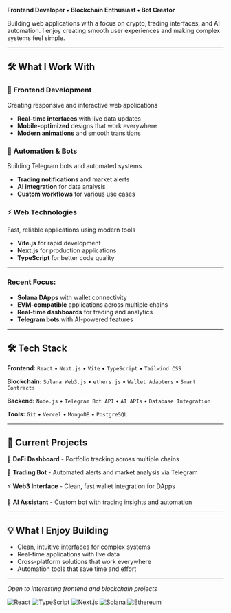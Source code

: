 
**Frontend Developer • Blockchain Enthusiast • Bot Creator**

Building web applications with a focus on crypto, trading interfaces, and AI automation. I enjoy creating smooth user experiences and making complex systems feel simple.

---

## 🛠️ What I Work With

### 🎯 **Frontend Development**
Creating responsive and interactive web applications
- **Real-time interfaces** with live data updates
- **Mobile-optimized** designs that work everywhere
- **Modern animations** and smooth transitions

### 🤖 **Automation & Bots**
Building Telegram bots and automated systems
- **Trading notifications** and market alerts
- **AI integration** for data analysis
- **Custom workflows** for various use cases

### ⚡ **Web Technologies**
Fast, reliable applications using modern tools
- **Vite.js** for rapid development
- **Next.js** for production applications
- **TypeScript** for better code quality

---

### Recent Focus:
- **Solana DApps** with wallet connectivity
- **EVM-compatible** applications across multiple chains
- **Real-time dashboards** for trading and analytics
- **Telegram bots** with AI-powered features

---

## 🛠️ Tech Stack

**Frontend:** `React` • `Next.js` • `Vite` • `TypeScript` • `Tailwind CSS`

**Blockchain:** `Solana Web3.js` • `ethers.js` • `Wallet Adapters` • `Smart Contracts`

**Backend:** `Node.js` • `Telegram Bot API` • `AI APIs` • `Database Integration`

**Tools:** `Git` • `Vercel` • `MongoDB` • `PostgreSQL`

---

## 🚀 Current Projects

🔗 **DeFi Dashboard** - Portfolio tracking across multiple chains

🤖 **Trading Bot** - Automated alerts and market analysis via Telegram

⚡ **Web3 Interface** - Clean, fast wallet integration for DApps

🎯 **AI Assistant** - Custom bot with trading insights and automation

---

## 💡 What I Enjoy Building

- Clean, intuitive interfaces for complex systems
- Real-time applications with live data
- Cross-platform solutions that work everywhere
- Automation tools that save time and effort

--- 
*Open to interesting frontend and blockchain projects*

![React](https://img.shields.io/badge/React-61DAFB?style=flat-square&logo=react&logoColor=black)
![TypeScript](https://img.shields.io/badge/TypeScript-3178C6?style=flat-square&logo=typescript&logoColor=white)
![Next.js](https://img.shields.io/badge/Next.js-000000?style=flat-square&logo=next.js&logoColor=white)
![Solana](https://img.shields.io/badge/Solana-9945FF?style=flat-square&logo=solana&logoColor=white)
![Ethereum](https://img.shields.io/badge/Ethereum-3C3C3D?style=flat-square&logo=ethereum&logoColor=white)
